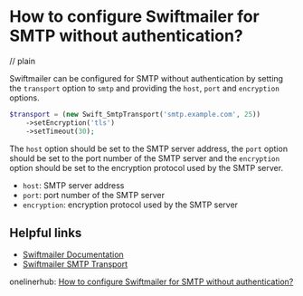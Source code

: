 # How to configure Swiftmailer for SMTP without authentication?
// plain

Swiftmailer can be configured for SMTP without authentication by setting the `transport` option to `smtp` and providing the `host`, `port` and `encryption` options.

```php
$transport = (new Swift_SmtpTransport('smtp.example.com', 25))
    ->setEncryption('tls')
    ->setTimeout(30);
```

The `host` option should be set to the SMTP server address, the `port` option should be set to the port number of the SMTP server and the `encryption` option should be set to the encryption protocol used by the SMTP server.

- `host`: SMTP server address
- `port`: port number of the SMTP server
- `encryption`: encryption protocol used by the SMTP server

## Helpful links
- [Swiftmailer Documentation](https://swiftmailer.symfony.com/docs/introduction.html)
- [Swiftmailer SMTP Transport](https://swiftmailer.symfony.com/docs/sending.html#smtp-transport)

onelinerhub: [How to configure Swiftmailer for SMTP without authentication?](https://onelinerhub.com/php-swiftmailer/how-to-configure-swiftmailer-for-smtp-without-authentication)